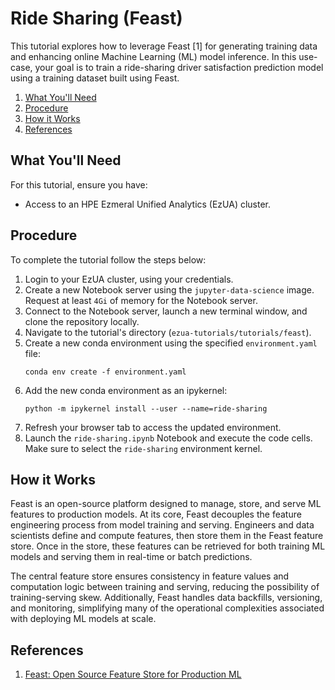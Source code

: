 # Ride Sharing (Feast)

This tutorial explores how to leverage Feast [1] for generating training data and enhancing online Machine Learning (ML)
model inference. In this use-case, your goal is to train a ride-sharing driver satisfaction prediction model using a
training dataset built using Feast.

1. [What You'll Need](#what-youll-need)
1. [Procedure](#procedure)
1. [How it Works](#how-it-works)
1. [References](#references)

## What You'll Need

For this tutorial, ensure you have:

- Access to an HPE Ezmeral Unified Analytics (EzUA) cluster.

## Procedure

To complete the tutorial follow the steps below:

1. Login to your EzUA cluster, using your credentials.
1. Create a new Notebook server using the `jupyter-data-science` image. Request at least `4Gi` of memory for the
   Notebook server.
1. Connect to the Notebook server, launch a new terminal window, and clone the repository locally.
1. Navigate to the tutorial's directory (`ezua-tutorials/tutorials/feast`).
1. Create a new conda environment using the specified `environment.yaml` file:
   ```
   conda env create -f environment.yaml
   ```
1. Add the new conda environment as an ipykernel:
   ```
   python -m ipykernel install --user --name=ride-sharing
   ```
1. Refresh your browser tab to access the updated environment.
1. Launch the `ride-sharing.ipynb` Notebook and execute the code cells. Make sure to select the `ride-sharing`
   environment kernel.

## How it Works

Feast is an open-source platform designed to manage, store, and serve ML features to production models. At its core,
Feast decouples the feature engineering process from model training and serving. Engineers and data scientists define
and compute features, then store them in the Feast feature store. Once in the store, these features can be retrieved for
both training ML models and serving them in real-time or batch predictions.

The central feature store ensures consistency in feature values and computation logic between training and serving,
reducing the possibility of training-serving skew. Additionally, Feast handles data backfills, versioning, and
monitoring, simplifying many of the operational complexities associated with deploying ML models at scale.

## References

1. [Feast: Open Source Feature Store for Production ML](https://feast.dev/)